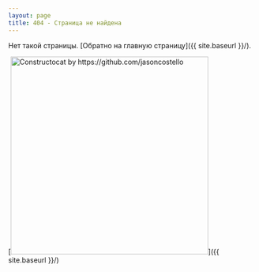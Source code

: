 ```yaml
---
layout: page
title: 404 - Страница не найдена
---
```


Нет такой страницы. [Обратно на главную страницу]({{ site.baseurl }}/).

[<img src="{{ site.baseurl }}/images/404.jpg" alt="Constructocat by https://github.com/jasoncostello" style="width: 400px;"/>]({{ site.baseurl }}/)
